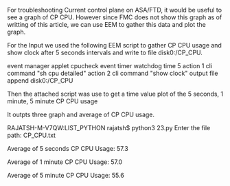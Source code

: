 For troubleshooting Current control plane on ASA/FTD, it would be useful to see a graph of CP CPU. However since FMC does not show this graph as of writting of this article, we can use EEM to gather this data and plot the graph.

 
For the Input we used the following EEM script to gather CP CPU usage and show clock after 5 seconds intervals and write to file disk0:/CP_CPU.

 

event manager applet cpucheck
event timer watchdog time 5
action 1 cli command "sh cpu detailed"
action 2 cli command "show clock"
output file append disk0:/CP_CPU

 

Then the attached script was use to get a time value plot of the 5 seconds, 1 minute, 5 minute CP CPU usage
 

It outpts three graph and average of CP CPU usage.

 

RAJATSH-M-V7QW:LIST_PYTHON rajatsh$ python3 23.py 
Enter the file path: CP_CPU.txt

Average of 5 seconds CP CPU Usage:
57.3

Average of 1 minute CP CPU Usage:
57.0

Average of 5 minute CP CPU Usage:
55.6
